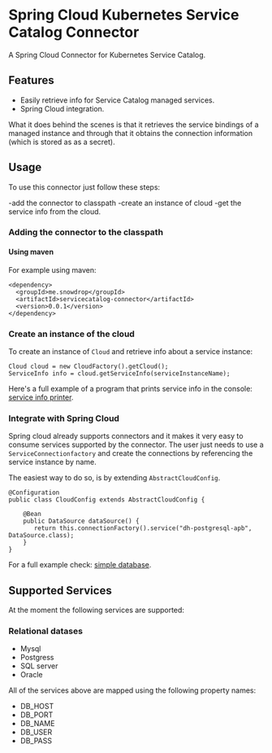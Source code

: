 # Spring Cloud Kubernetes Service Catalog Connector

A Spring Cloud Connector for Kubernetes Service Catalog.

## Features

- Easily retrieve info for Service Catalog managed services.
- Spring Cloud integration.

What it does behind the scenes is that it retrieves the service bindings of a managed instance and through that it obtains the connection information (which is stored as as a secret).

## Usage

To use this connector just follow these steps:

-add the connector to classpath
-create an instance of cloud
-get the service info from the cloud.

### Adding the connector to the classpath 

#### Using maven

For example using maven:

    <dependency>
      <groupId>me.snowdrop</groupId>
      <artifactId>servicecatalog-connector</artifactId>
      <version>0.0.1</version>
    </dependency>

### Create an instance of the cloud

To create an instance of `Cloud` and retrieve info about a service instance:

    Cloud cloud = new CloudFactory().getCloud();
    ServiceInfo info = cloud.getServiceInfo(serviceInstanceName);

Here's a full example of a program that prints service info in the console: [service info printer](examples/service-info-printer).

### Integrate with Spring Cloud

Spring cloud already supports connectors and it makes it very easy to consume services supported by the connector.
The user just needs to use a `ServiceConnectionfactory` and create the connections by referencing the service instance by name.

The easiest way to do so, is by extending `AbstractCloudConfig`.

    @Configuration
    public class CloudConfig extends AbstractCloudConfig {

        @Bean
        public DataSource dataSource() {
           return this.connectionFactory().service("dh-postgresql-apb", DataSource.class);
        }
    }

For a full example check: [simple database](examples/simple-database).

## Supported Services

At the moment the following services are supported:

### Relational datases

- Mysql
- Postgress
- SQL server
- Oracle

All of the services above are mapped using the following property names:

- DB_HOST
- DB_PORT
- DB_NAME
- DB_USER
- DB_PASS
